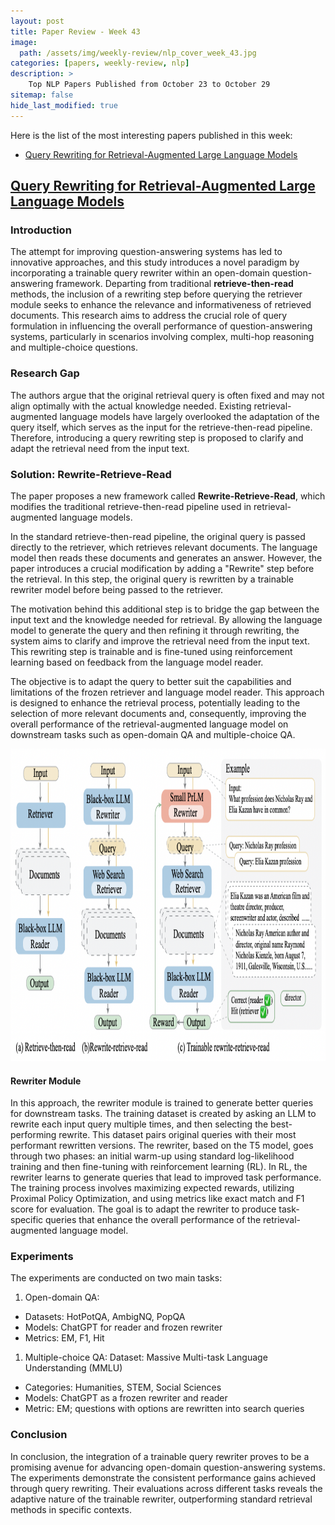 ```yaml
---
layout: post
title: Paper Review - Week 43
image: 
  path: /assets/img/weekly-review/nlp_cover_week_43.jpg
categories: [papers, weekly-review, nlp]
description: >
    Top NLP Papers Published from October 23 to October 29
sitemap: false
hide_last_modified: true
---
```


Here is the list of the most interesting papers published in this week:
* [Query Rewriting for Retrieval-Augmented Large Language Models][rewriteSum]


## [Query Rewriting for Retrieval-Augmented Large Language Models][rewritePaper]
 






 
### Introduction

The attempt for improving question-answering systems has led to innovative approaches, and this study introduces a novel paradigm by incorporating a trainable query rewriter within an open-domain question-answering framework. Departing from traditional __retrieve-then-read__ methods, the inclusion of a rewriting step before querying the retriever module seeks to enhance the relevance and informativeness of retrieved documents. This research aims to address the crucial role of query formulation in influencing the overall performance of question-answering systems, particularly in scenarios involving complex, multi-hop reasoning and multiple-choice questions. 

### Research Gap

The authors argue that the original retrieval query is often fixed and may not align optimally with the actual knowledge needed. Existing retrieval-augmented language models have largely overlooked the adaptation of the query itself, which serves as the input for the retrieve-then-read pipeline. Therefore, introducing a query rewriting step is proposed to clarify and adapt the retrieval need from the input text.


### Solution: Rewrite-Retrieve-Read

The paper proposes a new framework called __Rewrite-Retrieve-Read__, which modifies the traditional retrieve-then-read pipeline used in retrieval-augmented language models.

In the standard retrieve-then-read pipeline, the original query is passed directly to the retriever, which retrieves relevant documents. The language model then reads these documents and generates an answer. However, the paper introduces a crucial modification by adding a "Rewrite" step before the retrieval. In this step, the original query is rewritten by a trainable rewriter model before being passed to the retriever.

The motivation behind this additional step is to bridge the gap between the input text and the knowledge needed for retrieval. By allowing the language model to generate the query and then refining it through rewriting, the system aims to clarify and improve the retrieval need from the input text. This rewriting step is trainable and is fine-tuned using reinforcement learning based on feedback from the language model reader.

The objective is to adapt the query to better suit the capabilities and limitations of the frozen retriever and language model reader. This approach is designed to enhance the retrieval process, potentially leading to the selection of more relevant documents and, consequently, improving the overall performance of the retrieval-augmented language model on downstream tasks such as open-domain QA and multiple-choice QA.


<p style="text-align:center;"><img src="/assets/img/weekly-review/rewrite_query_architecture.png" alt="The Architecture" width="850" height="500"></p>


#### Rewriter Module

In this approach, the rewriter module is trained to generate better queries for downstream tasks. The training dataset is created by asking an LLM to rewrite each input query multiple times, and then selecting the best-performing rewrite. This dataset pairs original queries with their most performant rewritten versions. The rewriter, based on the T5 model, goes through two phases: an initial warm-up using standard log-likelihood training and then fine-tuning with reinforcement learning (RL). In RL, the rewriter learns to generate queries that lead to improved task performance. The training process involves maximizing expected rewards, utilizing Proximal Policy Optimization, and using metrics like exact match and F1 score for evaluation. The goal is to adapt the rewriter to produce task-specific queries that enhance the overall performance of the retrieval-augmented language model.


### Experiments


The experiments are conducted on two main tasks:

1. Open-domain QA:
* Datasets: HotPotQA, AmbigNQ, PopQA
* Models: ChatGPT for reader and frozen rewriter
* Metrics: EM, F1, Hit

1. Multiple-choice QA: Dataset: Massive Multi-task Language Understanding (MMLU)
* Categories: Humanities, STEM, Social Sciences
* Models: ChatGPT as a frozen rewriter and reader
* Metric: EM; questions with options are rewritten into search queries

### Conclusion

In conclusion, the integration of a trainable query rewriter proves to be a promising avenue for advancing open-domain question-answering systems. The experiments demonstrate the consistent performance gains achieved through query rewriting. Their evaluations across different tasks reveals the adaptive nature of the trainable rewriter, outperforming standard retrieval methods in specific contexts. 




[rewritePaper]: https://arxiv.org/pdf/2305.14283.pdf
[rewriteSum]: /papers/weekly-review/nlp/2023-10-29-week-43/#query-rewriting-for-retrieval-augmented-large-language-models

